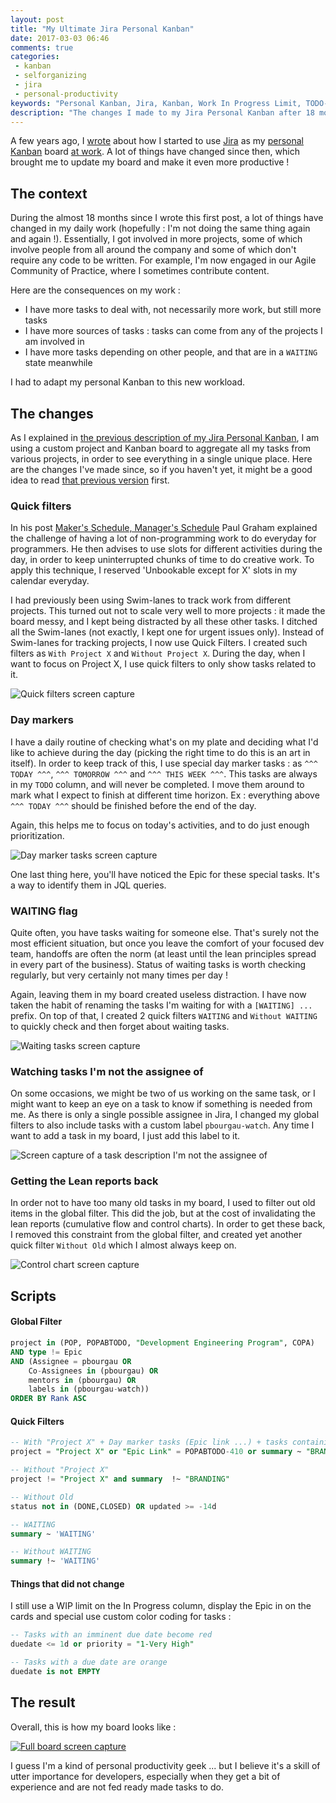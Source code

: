 ```yaml
---
layout: post
title: "My Ultimate Jira Personal Kanban"
date: 2017-03-03 06:46
comments: true
categories:
 - kanban
 - selforganizing
 - jira
 - personal-productivity
keywords: "Personal Kanban, Jira, Kanban, Work In Progress Limit, TODO-List, Organization, Self Organization, Personal Productivity"
description: "The changes I made to my Jira Personal Kanban after 18 months of multitasking"
---
```

A few years ago, I [wrote](/bye-bye-programmers-todo-list-hello-personnal-kanban-on-jira/) about how I started to use [Jira](https://www.atlassian.com/software/jira) as my [personal Kanban](http://www.personalkanban.com/pk/) board [at work](https://twitter.com/work_at_murex). A lot of things have changed since then, which brought me to update my board and make it even more productive !

## The context

During the almost 18 months since I wrote this first post, a lot of things have changed in my daily work (hopefully : I'm not doing the same thing again and again !). Essentially, I got involved in more projects, some of which involve people from all around the company and some of which don't require any code to be written. For example, I'm now engaged in our Agile Community of Practice, where I sometimes contribute content.

Here are the consequences on my work :

* I have more tasks to deal with, not necessarily more work, but still more tasks
* I have more sources of tasks : tasks can come from any of the projects I am involved in
* I have more tasks depending on other people, and that are in a `WAITING` state meanwhile

I had to adapt my personal Kanban to this new workload.

## The changes

As I explained in [the previous description of my Jira Personal Kanban](/bye-bye-programmers-todo-list-hello-personnal-kanban-on-jira/), I am using a custom project and Kanban board to aggregate all my tasks from various projects, in order to see everything in a single unique place. Here are the changes I've made since, so if you haven't yet, it might be a good idea to read [that previous version](/bye-bye-programmers-todo-list-hello-personnal-kanban-on-jira/) first.

### Quick filters

In his post [Maker's Schedule, Manager's Schedule](http://paulgraham.com/makersschedule.html) Paul Graham explained the challenge of having a lot of non-programming work to do everyday for programmers. He then advises to use slots for different activities during the day, in order to keep uninterrupted chunks of time to do creative work. To apply this technique, I reserved 'Unbookable except for X' slots in my calendar everyday.

I had previously been using Swim-lanes to track work from different projects. This turned out not to scale very well to more projects : it made the board messy, and I kept being distracted by all these other tasks. I ditched all the Swim-lanes (not exactly, I kept one for urgent issues only). Instead of Swim-lanes for tracking projects, I now use Quick Filters. I created such filters as `With Project X` and `Without Project X`. During the day, when I want to focus on Project X, I use quick filters to only show tasks related to it.

![Quick filters screen capture](../imgs/2017-03-03-my-ultimate-jira-personal-kanban/quick-filters.jpg)

### Day markers

I have a daily routine of checking what's on my plate and deciding what I'd like to achieve during the day (picking the right time to do this is an art in itself). In order to keep track of this, I use special day marker tasks : as `^^^ TODAY ^^^`, `^^^ TOMORROW ^^^` and `^^^ THIS WEEK ^^^`. This tasks are always in my `TODO` column, and will never be completed. I move them around to mark what I expect to finish at different time horizon. Ex : everything above `^^^ TODAY ^^^` should be finished before the end of the day.

Again, this helps me to focus on today's activities, and to do just enough prioritization.

![Day marker tasks screen capture](../imgs/2017-03-03-my-ultimate-jira-personal-kanban/day-markers.jpg)

One last thing here, you'll have noticed the Epic for these special tasks. It's a way to identify them in JQL queries.

### WAITING flag

Quite often, you have tasks waiting for someone else. That's surely not the most efficient situation, but once you leave the comfort of your focused dev team, handoffs are often the norm (at least until the lean principles spread in every part of the business). Status of waiting tasks is worth checking regularly, but very certainly not many times per day !

Again, leaving them in my board created useless distraction. I have now taken the habit of renaming the tasks I'm waiting for with a `[WAITING] ...` prefix. On top of that, I created 2 quick filters `WAITING` and `Without WAITING` to quickly check and then forget about waiting tasks.

![Waiting tasks screen capture](../imgs/2017-03-03-my-ultimate-jira-personal-kanban/waiting-tasks.jpg)

### Watching tasks I'm not the assignee of

On some occasions, we might be two of us working on the same task, or I might want to keep an eye on a task to know if something is needed from me. As there is only a single possible assignee in Jira, I changed my global filters to also include tasks with a custom label `pbourgau-watch`. Any time I want to add a task in my board, I just add this label to it.

![Screen capture of a task description I'm not the assignee of](../imgs/2017-03-03-my-ultimate-jira-personal-kanban/pbourgau-watch.jpg)

### Getting the Lean reports back

In order not to have too many old tasks in my board, I used to filter out old items in the global filter. This did the job, but at the cost of invalidating the lean reports (cumulative flow and control charts). In order to get these back, I removed this constraint from the global filter, and created yet another quick filter `Without Old` which I almost always keep on.

![Control chart screen capture](../imgs/2017-03-03-my-ultimate-jira-personal-kanban/control-chart.jpg)

## Scripts

#### Global Filter
```sql
project in (POP, POPABTODO, "Development Engineering Program", COPA)
AND type != Epic
AND (Assignee = pbourgau OR 
    Co-Assignees in (pbourgau) OR 
    mentors in (pbourgau) OR
    labels in (pbourgau-watch))
ORDER BY Rank ASC
```

#### Quick Filters
```sql
-- With "Project X" + Day marker tasks (Epic link ...) + tasks containing "BRANDING"
project = "Project X" or "Epic Link" = POPABTODO-410 or summary ~ "BRANDING"

-- Without "Project X"
project != "Project X" and summary  !~ "BRANDING"

-- Without Old
status not in (DONE,CLOSED) OR updated >= -14d

-- WAITING
summary ~ 'WAITING'

-- Without WAITING
summary !~ 'WAITING'
```

#### Things that did not change

I still use a WIP limit on the In Progress column, display the Epic in on the cards and special use custom color coding for tasks :

```sql
-- Tasks with an imminent due date become red
duedate <= 1d or priority = "1-Very High"

-- Tasks with a due date are orange
duedate is not EMPTY
```

## The result

Overall, this is how my board looks like :

[![Full board screen capture](../imgs/2017-03-03-my-ultimate-jira-personal-kanban/full-board-small.jpg)](../imgs/2017-03-03-my-ultimate-jira-personal-kanban/full-board.jpg)

I guess I'm a kind of personal productivity geek ... but I believe it's a skill of utter importance for developers, especially when they get a bit of experience and are not fed ready made tasks to do.
